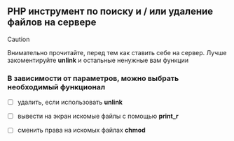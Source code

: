 ## PHP инструмент по поиску и / или удаление файлов на сервере

> [!CAUTION]
> Внимательно прочитайте, перед тем как ставить себе на сервер. Лучше закоментируйте **unlink** и остальные ненужные вам функции 

### В зависимости от параметров, можно выбрать необходимый функционал

- [ ] удалить, если использовать **unlink**

- [ ] вывести на экран искомые файлы с помощью **print_r**
 
- [ ] сменить права на искомых файлах **chmod**

      
